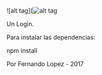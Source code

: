 ![alt tag](![alt tag](http://oi63.tinypic.com/eqnzwg.jpg)

Un Login.

Para instalar las dependencias:

npm install

Por Fernando Lopez - 2017